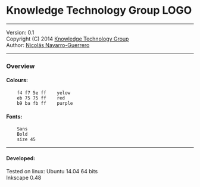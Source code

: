 # Knowledge Technology Group LOGO

***********************************************************

Version: 0.1  
Copyright (C) 2014 [Knowledge Technology Group](https://www.informatik.uni-hamburg.de/WTM/)  
Author: [Nicolás Navarro-Guerrero](https://nicolas-navarro-guerrero.github.io/)  

***********************************************************
### Overview

#### Colours:
        f4 f7 5e ff    yelow  
        eb 75 75 ff    red
        b9 ba fb ff    purple

#### Fonts:
        Sans
        Bold
        size 45

***********************************************************
#### Developed: ####
Tested on linux: Ubuntu 14.04 64 bits  
Inkscape 0.48

